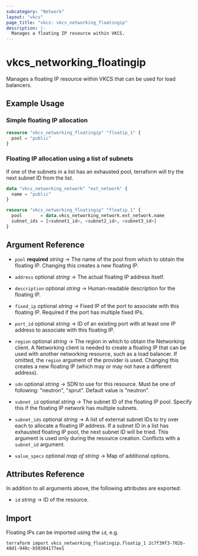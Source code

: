 ```yaml
---
subcategory: "Network"
layout: "vkcs"
page_title: "vkcs: vkcs_networking_floatingip"
description: |-
  Manages a floating IP resource within VKCS.
---
```


# vkcs_networking_floatingip

Manages a floating IP resource within VKCS that can be used for load balancers.

## Example Usage
### Simple floating IP allocation
```terraform
resource "vkcs_networking_floatingip" "floatip_1" {
  pool = "public"
}
```

### Floating IP allocation using a list of subnets
If one of the subnets in a list has an exhausted pool, terraform will try the
next subnet ID from the list.

```terraform
data "vkcs_networking_network" "ext_network" {
  name = "public"
}

resource "vkcs_networking_floatingip" "floatip_1" {
  pool       = data.vkcs_networking_network.ext_network.name
  subnet_ids = [<subnet1_id>, <subnet2_id>, <subnet3_id>]
}
```

## Argument Reference
- `pool` **required** *string* &rarr;  The name of the pool from which to obtain the floating IP. Changing this creates a new floating IP.

- `address` optional *string* &rarr;  The actual floating IP address itself.

- `description` optional *string* &rarr;  Human-readable description for the floating IP.

- `fixed_ip` optional *string* &rarr;  Fixed IP of the port to associate with this floating IP. Required if the port has multiple fixed IPs.

- `port_id` optional *string* &rarr;  ID of an existing port with at least one IP address to associate with this floating IP.

- `region` optional *string* &rarr;  The region in which to obtain the Networking client. A Networking client is needed to create a floating IP that can be used with another networking resource, such as a load balancer. If omitted, the `region` argument of the provider is used. Changing this creates a new floating IP (which may or may not have a different address).

- `sdn` optional *string* &rarr;  SDN to use for this resource. Must be one of following: "neutron", "sprut". Default value is "neutron".

- `subnet_id` optional *string* &rarr;  The subnet ID of the floating IP pool. Specify this if the floating IP network has multiple subnets.

- `subnet_ids` optional *string* &rarr;  A list of external subnet IDs to try over each to allocate a floating IP address. If a subnet ID in a list has exhausted floating IP pool, the next subnet ID will be tried. This argument is used only during the resource creation. Conflicts with a `subnet_id` argument.

- `value_specs` optional *map of* *string* &rarr;  Map of additional options.


## Attributes Reference
In addition to all arguments above, the following attributes are exported:
- `id` *string* &rarr;  ID of the resource.



## Import

Floating IPs can be imported using the `id`, e.g.

```shell
terraform import vkcs_networking_floatingip.floatip_1 2c7f39f3-702b-48d1-940c-b50384177ee1
```
